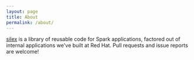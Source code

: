 ```yaml
---
layout: page
title: About
permalink: /about/
---
```


[silex](https://github.com/willb/silex) is a library of reusable code for Spark applications, factored out of internal applications we've built at Red Hat.  Pull requests and issue reports are welcome!